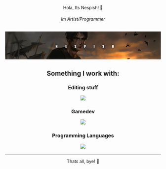 <div align="center">

Hola, Its Nespish! 👋
###### Im Artist/Programmer
![image](assets/intro.png)

## Something I work with:

### Editing stuff
<a href="https://skillicons.dev">
  <img src="https://skillicons.dev/icons?i=ae,ai,ps,pr&perline=4" />
</a>

### Gamedev
<a href="https://skillicons.dev">
  <img src="https://skillicons.dev/icons?i=blender,unreal&perline=2" />
</a>

### Programming Languages
<a href="https://skillicons.dev">
  <img src="https://skillicons.dev/icons?i=java,cpp&perline=3" />
</a>

----------------------------

Thats all, bye! 👋

</div>
